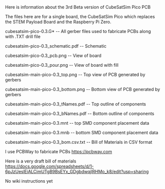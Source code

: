 Here is information about the 3rd Beta version of CubeSatSim Pico PCB

The files here are for a single board, the CubeSatSim Pico which replaces the STEM Payload Board and the Raspberry Pi Zero.

cubesatsim-pico-0.3.G* -- All gerber files used to fabricate PCBs along with .TXT drill file

cubesatsim-pico-0.3_schematic.pdf -- Schematic

cubesatsim-pico-0.3_pcb.png -- View of board

cubesatsim-pico-0.3_pour.png -- View of board with fill

cubesatsim-main-pico-0.3_top.png -- Top view of PCB generated by gerbers

cubesatsim-main-pico-0.3_bottom.png -- Bottom view of PCB generated by gerbers

cubesatsim-main-pico-0.3_tNames.pdf -- Top outline of components

cubesatsim-main-pico-0.3_bNames.pdf -- Bottom outline of components

cubesatsim-main-pico-0.3.mnt -- top SMD component placement data

cubesatsim-main-pico-0.3.mnb -- bottom SMD component placement data

cubesatsim-main-pico-0.3_bom.csv.txt -- Bill of Materials in CSV format

I use PCBWay to fabricate PCBs https://pcbway.com

Here is a very draft bill of materials https://docs.google.com/spreadsheets/d/1-6pJzUeslEiALCimUTgB9BsEYx_GDgbdwqjlRHMo_k8/edit?usp=sharing

No wiki instructions yet
